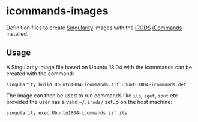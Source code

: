# icommands-images
Definition files to create [Singularity](https://sylabs.io/docs/) images with the [iRODS](https://docs.irods.org/master/) [iCommands](https://github.com/irods/irods_client_icommands) installed.

## Usage

A Singularity image file based on Ubuntu 18.04 with the icommands can be created with the command:
```
singularity build Ubuntu1804-icommands.sif Ubuntu1804-icommands.def
```

The image can then be used to run commands like `ils`, `iget`, `iput` etc provided the user has a valid `~/.irods/` setup on the host machine:
```
singularity exec Ubuntu1804-icommands.sif ils                 
```
